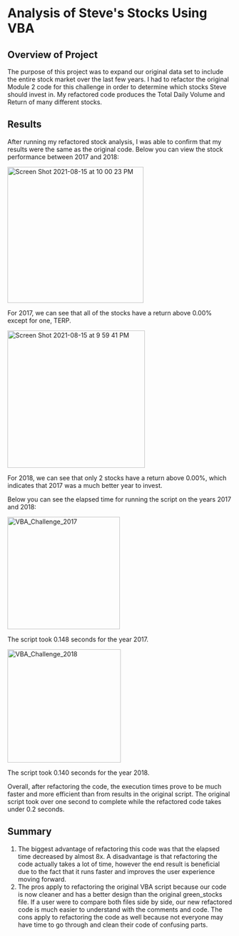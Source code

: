 # Analysis of Steve's Stocks Using VBA

## Overview of Project
The purpose of this project was to expand our original data set to include the entire stock market over the last few years. I had to refactor the original Module 2 code for this challenge in order to determine which stocks Steve should invest in. My refactored code produces the Total Daily Volume and Return of many different stocks. 

## Results 

After running my refactored stock analysis, I was able to confirm that my results were the same as the original code. Below you can view the stock performance between 2017 and 2018:

<img width="305" alt="Screen Shot 2021-08-15 at 10 00 23 PM" src="https://user-images.githubusercontent.com/88108455/129501776-cba0b42f-a777-4eae-b7b8-673402d4d747.png">

For 2017, we can see that all of the stocks have a return above 0.00% except for one, TERP.

<img width="308" alt="Screen Shot 2021-08-15 at 9 59 41 PM" src="https://user-images.githubusercontent.com/88108455/129501848-2c78a624-273d-47c1-be9c-27d0d16478fd.png">

For 2018, we can see that only 2 stocks have a return above 0.00%, which indicates that 2017 was a much better year to invest. 

Below you can see the elapsed time for running the script on the years 2017 and 2018:

<img width="252" alt="VBA_Challenge_2017" src="https://user-images.githubusercontent.com/88108455/129625145-583c2aad-5b9c-45e5-9a58-5f99d0eb1f75.png">

The script took 0.148 seconds for the year 2017.

<img width="254" alt="VBA_Challenge_2018" src="https://user-images.githubusercontent.com/88108455/129625230-1bacf671-7134-4f7e-9a49-85c746efaf3a.png">

The script took 0.140 seconds for the year 2018.

Overall, after refactoring the code, the execution times prove to be much faster and more efficient than from results in the original script. The original script took over one second to complete while the refactored code takes under 0.2 seconds.

## Summary

1. The biggest advantage of refactoring this code was that the elapsed time decreased by almost 8x. A disadvantage is that refactoring the code actually takes a lot of time, however the end result is beneficial due to the fact that it runs faster and improves the user experience moving forward.
2. The pros apply to refactoring the original VBA script because our code is now cleaner and has a better design than the original green_stocks file. If a user were to compare both files side by side, our new refactored code is much easier to understand with the comments and code. The cons apply to refactoring the code as well because not everyone may have time to go through and clean their code of confusing parts.

